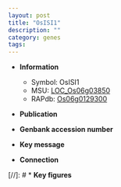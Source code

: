 ```yaml
---
layout: post
title: "OsISI1"
description: ""
category: genes
tags: 
---
```


* **Information**  
    + Symbol: OsISI1  
    + MSU: [LOC_Os06g03850](http://rice.uga.edu/cgi-bin/ORF_infopage.cgi?orf=LOC_Os06g03850)  
    + RAPdb: [Os06g0129300](http://rapdb.dna.affrc.go.jp/viewer/gbrowse_details/irgsp1?name=Os06g0129300)  

* **Publication**  

* **Genbank accession number**  

* **Key message**  

* **Connection**  

[//]: # * **Key figures**  


